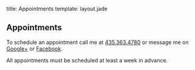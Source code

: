 title: Appointments
template: layout.jade

## Appointments

To schedule an appointment call me at [435.363.4780][tel] or message me on <a href="https://plus.google.com/114870301499667220446" data-category="link" data-action="click" data-value="Google+">Google+</a> or <a href="https://www.facebook.com/Randy.Merrill.Photography" data-category="link" data-action="click" data-value="Facebook">Facebook</a>.

All appointments must be scheduled at least a week in advance.

[calendar]: https://www.google.com/calendar/selfsched?sstoken=UURHZkk2VVJSeUJrfGRlZmF1bHR8YmJiMzVmNmVhYTZiMmYxZjEzZmZjZTU1MTNkOTI0MDk
[tel]: tel:+14353634780
